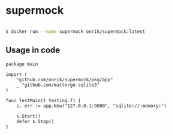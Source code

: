 # supermock

```bash

$ docker run --name supermock onrik/supermock:latest

```

## Usage in code 
```golang
package main

import (
    "github.com/onrik/supermock/pkg/app"
    _ "github.com/mattn/go-sqlite3"
)

func TestMain(t testing.T) {
    s, err := app.New("127.0.0.1:9000", "sqlite://:memory:")

    s.Start()
    defer s.Stop()
}
```
